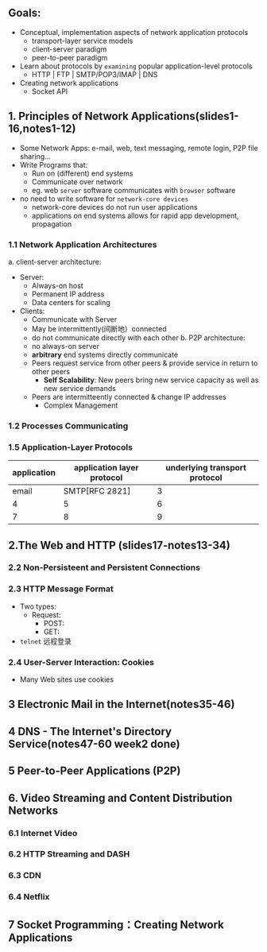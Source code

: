 ## Goals:
* Conceptual, implementation aspects of network application protocols
  * transport-layer service models
  * client-server paradigm
  * peer-to-peer paradigm
* Learn about protocols by `examining` popular application-level protocols
  * HTTP | FTP | SMTP/POP3/IMAP | DNS
* Creating network applications
  * Socket API
## 1. Principles of Network Applications(slides1-16,notes1-12)
* Some Network Apps: e-mail, web, text messaging, remote login, P2P file sharing...
* Write Programs that:
  * Run on (different) end systems
  * Communicate over network
  * eg. web `server` software communicates with `browser` software
* no need to write software for `network-core devices`
  * network-core devices do not run user applications
  * applications on end systems allows for rapid app development, propagation
### 1.1 Network Application Architectures
a. client-server architecture:
* Server: 
  * Always-on host
  * Permanent IP address
  * Data centers for scaling
* Clients:
  * Communicate with Server
  * May be intermittently(间断地）connected
  * do not communicate directly with each other
b. P2P architecture:
  * no always-on server
  * **arbitrary** end systems directly communicate
  * Peers request service from other peers & provide service in return to other peers
    * **Self Scalability**: New peers bring new service capacity as well as new service demands
  * Peers are intermitteently connected & change IP addresses 
    * Complex Management
  
  
### 1.2 Processes Communicating


### 1.5 Application-Layer Protocols
|application|application layer protocol|underlying transport protocol|  
|---|---|---|
|email|SMTP[RFC 2821]|3   |  
|  4 |  5 |   6| 
|  7 |  8 |   9|  
## 2.The Web and HTTP (slides17-notes13-34)
### 2.2 Non-Persisteent and Persistent Connections
### 2.3 HTTP Message Format
* Two types:
  * Request:
    - POST:
    - GET:
* `telnet` 远程登录
### 2.4 User-Server Interaction: Cookies
* Many Web sites use cookies

## 3 Electronic Mail in the Internet(notes35-46)
## 4 DNS - The Internet's Directory Service(notes47-60 week2 done)



## 5 Peer-to-Peer Applications (P2P)
## 6. Video Streaming and Content Distribution Networks
### 6.1 Internet Video
### 6.2 HTTP Streaming and DASH
### 6.3 CDN
### 6.4 Netflix
## 7 Socket Programming：Creating Network Applications
